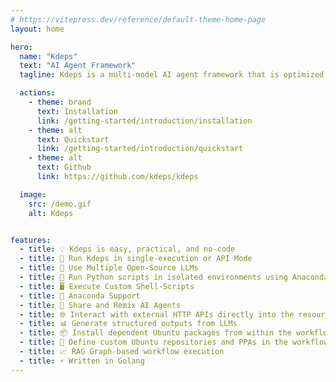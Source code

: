 ```yaml
---
# https://vitepress.dev/reference/default-theme-home-page
layout: home

hero:
  name: "Kdeps"
  text: "AI Agent Framework"
  tagline: Kdeps is a multi-model AI agent framework that is optimized for creating purpose-built Dockerized RAG AI agents APIs ready to be deployed in the cloud.

  actions:
    - theme: brand
      text: Installation
      link: /getting-started/introduction/installation
    - theme: alt
      text: Quickstart
      link: /getting-started/introduction/quickstart
    - theme: alt
      text: Github
      link: https://github.com/kdeps/kdeps

  image:
    src: /demo.gif
    alt: Kdeps


features:
  - title: 💡 Kdeps is easy, practical, and no-code
  - title: 🚀 Run Kdeps in single-execution or API Mode
  - title: 🤖 Use Multiple Open-Source LLMs
  - title: 🐍 Run Python scripts in isolated environments using Anaconda
  - title: 🖥️ Execute Custom Shell-Scripts
  - title: 🧪 Anaconda Support
  - title: 🔄 Share and Remix AI Agents
  - title: 🌐 Interact with external HTTP APIs directly into the resource
  - title: 📊 Generate structured outputs from LLMs
  - title: 📦 Install dependent Ubuntu packages from within the workflow configuration
  - title: 📜 Define custom Ubuntu repositories and PPAs in the workflow
  - title: 📈 RAG Graph-based workflow execution
  - title: ⚡ Written in Golang
---
```


<script setup>
import DefaultTheme from 'vitepress/theme';
import '/public/custom.css';
</script>
